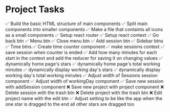# Project Tasks

✅ Build the basic HTML structure of main components
✅ Split main components into smaller components
✅ Make a file that containts all icons as a small components
✅ Setup react router
✅ Setup react context
✅ Go back btn
✅ Menu btn
✅ Close menu btn
✅ Add session btn
✅ Sidebar btns
✅ Time btns
✅ Create time counter component
✅ make sessions context
✅ save session when counter is ended
✅ Add how many minutes for each start in the context and add the reducer for saving it on changing values
✅ dynamically home page's stars
✅ dynamically home page's total working minutes
✅ dynamically display working day's stars
✅ dynamically display working day's total working minutes
✅ Adjust width of Sessions session component
✅ Adjust width of workingDay component
✅ Save new session with addSession component
❌ Save new project with project component
❌ Delete session with the trash btn
❌ Delete project with the trash btn
❌ Edit project name with the edit btn
✅ Adjust setting to be like the app when the one star is dragged to the end all other stars are dragged too

